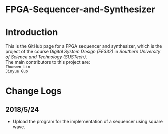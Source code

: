 # FPGA-Sequencer-and-Synthesizer

Introduction
=
This is the GitHub page for a FPGA sequencer and synthesizer, which is the project of the course *Digital System Design (EE332)* in *Southern University of Science and Technology (SUSTech)*. <br>
The main contributors to this project are:<br>`Zhuowen Lin`<br>`Jinyue Guo`<br>

Change Logs
=
2018/5/24
-
* Upload the program for the implementation of a sequencer using square wave.
